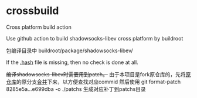 # crossbuild
Cross platform build action

Use github action to build shadowsocks-libev cross platform by buildroot


包编译目录中 buildroot/package/shadowsocks-libev/

If the [.hash](https://buildroot.org/downloads/manual/manual.html#adding-packages-hash) file is missing, then no check is done at all.

~~编译shadowsocks-libev时需要用到patch。~~
由于本项目是fork原仓库的，先将[原仓库](https://github.com/shadowsocks/shadowsocks-libev.git)的原分支[合并](https://stackoverflow.com/questions/7244321/how-do-i-update-or-sync-a-forked-repository-on-github?page=1&tab=scoredesc#tab-top)下来，以方便查找对应commid
然后使用 git format-patch 8285e5a...e699dba -o ./patchs 生成对应补丁到patchs目录